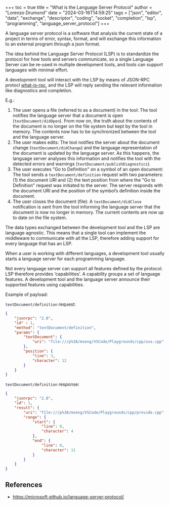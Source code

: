 +++
toc = true
title = "What is the Language Server Protocol"
author = "Lorenzo Drumond"
date = "2024-03-16T14:59:25"
tags = ["json",  "editor",  "data",  "exchange",  "descriptor",  "coding",  "socket",  "completion",  "lsp",  "programming",  "language_server_protocol"]
+++


A language server protocol is a software that analysis the current state of a project in terms of error, syntax, format, and will exchange this information to an external program through a json format.

The idea behind the Language Server Protocol (LSP) is to standardize the protocol for how tools and servers communicate, so a single Language Server can be re-used in multiple development tools, and tools can support languages with minimal effort.

A development tool will interact with the LSP by means of JSON-RPC protocl [what-is-rpc](/wiki/what-is-rpc/), and the LSP will reply sending the relevant information like diagnostics and completion.

E.g.:

1. The user opens a file (referred to as a document) in the tool: The tool notifies the language server that a document is open (`textDocument/didOpen`). From now on, the truth about the contents of the document is no longer on the file system but kept by the tool in memory. The contents now has to be synchronized between the tool and the language server.
2. The user makes edits: The tool notifies the server about the document change (`textDocument/didChange`) and the language representation of the document is updated by the language server. As this happens, the language server analyses this information and notifies the tool with the detected errors and warnings (`textDocument/publishDiagnostics`).
3. The user executes "Go to Definition" on a symbol of an open document: The tool sends a `textDocument/definition` request with two parameters: (1) the document URI and (2) the text position from where the "Go to Definition" request was initiated to the server. The server responds with the document URI and the position of the symbol’s definition inside the document.
4. The user closes the document (file): A `textDocument/didClose` notification is sent from the tool informing the language server that the document is now no longer in memory. The current contents are now up to date on the file system.

The data types exchanged between the development tool and the LSP are language agnostic. This means that a single tool can implement the middleware to communicate with all the LSP, therefore adding support for every language that has an LSP.

When a user is working with different languages, a development tool usually starts a language server for each programming language.

Not every language server can support all features defined by the protocol. LSP therefore provides ‘capabilities’. A capability groups a set of language features. A development tool and the language server announce their supported features using capabilities.

Example of payload:

`textDocument/definition` request:
```json
{
    "jsonrpc": "2.0",
    "id" : 1,
    "method": "textDocument/definition",
    "params": {
        "textDocument": {
            "uri": "file:///p%3A/mseng/VSCode/Playgrounds/cpp/use.cpp"
        },
        "position": {
            "line": 3,
            "character": 12
        }
    }
}
```

`textDocument/definition` response:
```json
{
    "jsonrpc": "2.0",
    "id": 1,
    "result": {
        "uri": "file:///p%3A/mseng/VSCode/Playgrounds/cpp/provide.cpp",
        "range": {
            "start": {
                "line": 0,
                "character": 4
            },
            "end": {
                "line": 0,
                "character": 11
            }
        }
    }
}
```


## References
- https://microsoft.github.io/language-server-protocol/
